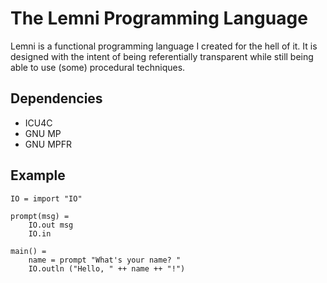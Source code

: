 # The Lemni Programming Language

Lemni is a functional programming language I created for the hell of it. It is designed with the intent of being referentially transparent while still being able to use (some) procedural techniques.

## Dependencies

- ICU4C
- GNU MP
- GNU MPFR

## Example

```
IO = import "IO"

prompt(msg) =
	IO.out msg
	IO.in

main() =
	name = prompt "What's your name? "
	IO.outln ("Hello, " ++ name ++ "!")
``` 
